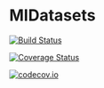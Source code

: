 # MIDatasets

[![Build Status](https://travis-ci.org/komartom/MIDatasets.jl.svg?branch=master)](https://travis-ci.org/komartom/MIDatasets.jl)

[![Coverage Status](https://coveralls.io/repos/komartom/MIDatasets.jl/badge.svg?branch=master&service=github)](https://coveralls.io/github/komartom/MIDatasets.jl?branch=master)

[![codecov.io](http://codecov.io/github/komartom/MIDatasets.jl/coverage.svg?branch=master)](http://codecov.io/github/komartom/MIDatasets.jl?branch=master)
